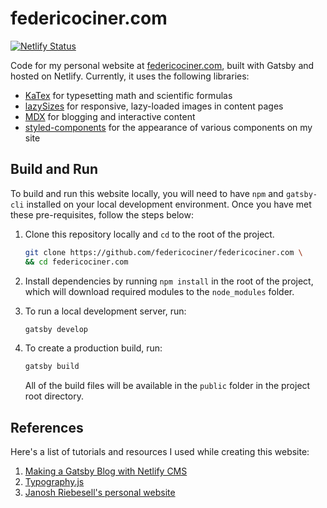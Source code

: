 # federicociner.com

[![Netlify Status](https://api.netlify.com/api/v1/badges/d83e7b9a-4e4d-4dc5-a8ea-a75fc16a1276/deploy-status)](https://app.netlify.com/sites/federicociner/deploys)

Code for my personal website at [federicociner.com](https://federicociner.com/), built with Gatsby and hosted on Netlify. Currently, it uses the following libraries:

- [KaTex](https://katex.org/) for typesetting math and scientific formulas
- [lazySizes](https://afarkas.github.io/lazysizes/index.html) for responsive, lazy-loaded images in content pages
- [MDX](https://mdxjs.com/) for blogging and interactive content
- [styled-components](https://styled-components.com/) for the appearance of various components on my site

## Build and Run

To build and run this website locally, you will need to have `npm` and `gatsby-cli` installed on your local development environment. Once you have met these pre-requisites, follow the steps below:

1. Clone this repository locally and `cd` to the root of the project.

   ```sh
   git clone https://github.com/federicociner/federicociner.com \
   && cd federicociner.com
   ```

1. Install dependencies by running `npm install` in the root of the project, which will download required modules to the `node_modules` folder.

1. To run a local development server, run:

   ```sh
   gatsby develop
   ```

1. To create a production build, run:

   ```sh
   gatsby build
   ```

   All of the build files will be available in the `public` folder in the project root directory.

## References

Here's a list of tutorials and resources I used while creating this website:

1. [Making a Gatsby Blog with Netlify CMS](https://www.gatsbyjs.org/tutorial/blog-netlify-cms-tutorial/)
1. [Typography.js](https://kyleamathews.github.io/typography.js/)
1. [Janosh Riebesell's personal website](https://github.com/janosh/janosh.io)
